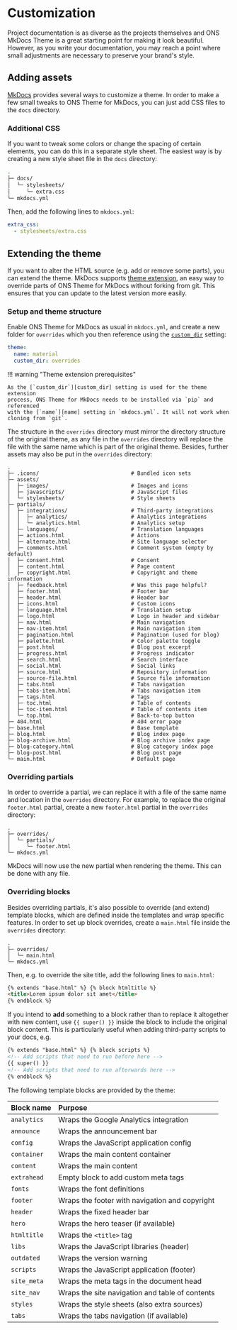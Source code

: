 # Customization

Project documentation is as diverse as the projects themselves and ONS MkDocs Theme is a great starting point for making it look beautiful. However, as you
write your documentation, you may reach a point where small adjustments are
necessary to preserve your brand's style.

## Adding assets

[MkDocs] provides several ways to customize a theme. In order to make a few
small tweaks to ONS Theme for MkDocs, you can just add CSS files to
the `docs` directory.

[MkDocs]: https://www.mkdocs.org

### Additional CSS

If you want to tweak some colors or change the spacing of certain elements,
you can do this in a separate style sheet. The easiest way is by creating a
new style sheet file in the `docs` directory:

```sh
.
├─ docs/
│  └─ stylesheets/
│     └─ extra.css
└─ mkdocs.yml
```

Then, add the following lines to `mkdocs.yml`:

```yaml
extra_css:
  - stylesheets/extra.css
```

## Extending the theme

If you want to alter the HTML source (e.g. add or remove some parts), you can
extend the theme. MkDocs supports [theme extension], an easy way to override
parts of ONS Theme for MkDocs without forking from git. This ensures that you
can update to the latest version more easily.

[theme extension]: https://www.mkdocs.org/user-guide/customizing-your-theme/#using-the-theme-custom_dir

### Setup and theme structure

Enable ONS Theme for MkDocs as usual in `mkdocs.yml`, and create a new folder
for `overrides` which you then reference using the [`custom_dir`][custom_dir]
setting:

```yaml
theme:
  name: material
  custom_dir: overrides
```

!!! warning "Theme extension prerequisites"

    As the [`custom_dir`][custom_dir] setting is used for the theme extension
    process, ONS Theme for MkDocs needs to be installed via `pip` and referenced
    with the [`name`][name] setting in `mkdocs.yml`. It will not work when
    cloning from `git`.

The structure in the `overrides` directory must mirror the directory structure
of the original theme, as any file in the `overrides` directory will replace the
file with the same name which is part of the original theme. Besides, further
assets may also be put in the `overrides` directory:

```{ .sh .no-copy }
.
├─ .icons/                             # Bundled icon sets
├─ assets/
│  ├─ images/                          # Images and icons
│  ├─ javascripts/                     # JavaScript files
│  └─ stylesheets/                     # Style sheets
├─ partials/
│  ├─ integrations/                    # Third-party integrations
│  │  ├─ analytics/                    # Analytics integrations
│  │  └─ analytics.html                # Analytics setup
│  ├─ languages/                       # Translation languages
│  ├─ actions.html                     # Actions
│  ├─ alternate.html                   # Site language selector
│  ├─ comments.html                    # Comment system (empty by default)
│  ├─ consent.html                     # Consent
│  ├─ content.html                     # Page content
│  ├─ copyright.html                   # Copyright and theme information
│  ├─ feedback.html                    # Was this page helpful?
│  ├─ footer.html                      # Footer bar
│  ├─ header.html                      # Header bar
│  ├─ icons.html                       # Custom icons
│  ├─ language.html                    # Translation setup
│  ├─ logo.html                        # Logo in header and sidebar
│  ├─ nav.html                         # Main navigation
│  ├─ nav-item.html                    # Main navigation item
│  ├─ pagination.html                  # Pagination (used for blog)
│  ├─ palette.html                     # Color palette toggle
│  ├─ post.html                        # Blog post excerpt
│  ├─ progress.html                    # Progress indicator
│  ├─ search.html                      # Search interface
│  ├─ social.html                      # Social links
│  ├─ source.html                      # Repository information
│  ├─ source-file.html                 # Source file information
│  ├─ tabs.html                        # Tabs navigation
│  ├─ tabs-item.html                   # Tabs navigation item
│  ├─ tags.html                        # Tags
│  ├─ toc.html                         # Table of contents
│  ├─ toc-item.html                    # Table of contents item
│  └─ top.html                         # Back-to-top button
├─ 404.html                            # 404 error page
├─ base.html                           # Base template
├─ blog.html                           # Blog index page
├─ blog-archive.html                   # Blog archive index page
├─ blog-category.html                  # Blog category index page
├─ blog-post.html                      # Blog post page
└─ main.html                           # Default page
```

[custom_dir]: https://www.mkdocs.org/user-guide/configuration/#custom_dir
[name]: https://www.mkdocs.org/user-guide/configuration/#name

### Overriding partials

In order to override a partial, we can replace it with a file of the same name
and location in the `overrides` directory. For example, to replace the original
`footer.html` partial, create a new `footer.html` partial in the `overrides`
directory:

```{ .sh .no-copy }
.
├─ overrides/
│  └─ partials/
│     └─ footer.html
└─ mkdocs.yml
```

MkDocs will now use the new partial when rendering the theme. This can be done
with any file.

### Overriding blocks

Besides overriding partials, it's also possible to override (and extend)
template blocks, which are defined inside the templates and wrap specific
features. In order to set up block overrides, create a `main.html` file inside
the `overrides` directory:

```{ .sh .no-copy }
.
├─ overrides/
│  └─ main.html
└─ mkdocs.yml
```

Then, e.g. to override the site title, add the following lines to `main.html`:

```html
{% extends "base.html" %} {% block htmltitle %}
<title>Lorem ipsum dolor sit amet</title>
{% endblock %}
```

If you intend to **add** something to a block rather than to replace it
altogether with new content, use `{{ super() }}` inside the block to include the
original block content. This is particularly useful when adding third-party
scripts to your docs, e.g.

```html
{% extends "base.html" %} {% block scripts %}
<!-- Add scripts that need to run before here -->
{{ super() }}
<!-- Add scripts that need to run afterwards here -->
{% endblock %}
```

The following template blocks are provided by the theme:

| Block name  | Purpose                                         |
| :---------- | :---------------------------------------------- |
| `analytics` | Wraps the Google Analytics integration          |
| `announce`  | Wraps the announcement bar                      |
| `config`    | Wraps the JavaScript application config         |
| `container` | Wraps the main content container                |
| `content`   | Wraps the main content                          |
| `extrahead` | Empty block to add custom meta tags             |
| `fonts`     | Wraps the font definitions                      |
| `footer`    | Wraps the footer with navigation and copyright  |
| `header`    | Wraps the fixed header bar                      |
| `hero`      | Wraps the hero teaser (if available)            |
| `htmltitle` | Wraps the `<title>` tag                         |
| `libs`      | Wraps the JavaScript libraries (header)         |
| `outdated`  | Wraps the version warning                       |
| `scripts`   | Wraps the JavaScript application (footer)       |
| `site_meta` | Wraps the meta tags in the document head        |
| `site_nav`  | Wraps the site navigation and table of contents |
| `styles`    | Wraps the style sheets (also extra sources)     |
| `tabs`      | Wraps the tabs navigation (if available)        |

